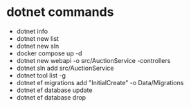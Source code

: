 # dotnet commands
* dotnet info
* dotnet new list
* dotnet new sln
* docker compose up -d
* dotnet new webapi -o src/AuctionService -controllers
* dotnet sln add src/AuctionService
* dotnet tool list -g
* dotnet ef migrations add "InitialCreate" -o Data/Migrations
* dotnet ef database update   
* dotnet ef database drop        

